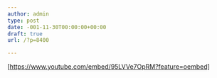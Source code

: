 ```yaml
---
author: admin
type: post
date: -001-11-30T00:00:00+00:00
draft: true
url: /?p=8400

---
```

[https://www.youtube.com/embed/95LVVe7OpRM?feature=oembed]